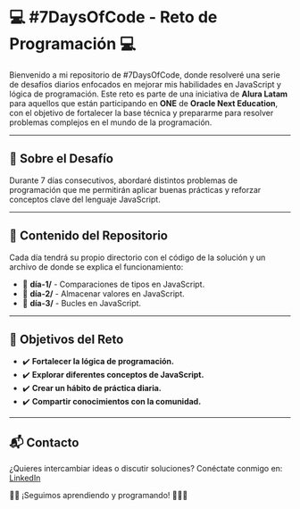 # 💻 #7DaysOfCode - Reto de Programación 💻

Bienvenido a mi repositorio de #7DaysOfCode, donde resolveré una serie de desafíos diarios enfocados en mejorar mis habilidades en JavaScript y lógica de programación. Este reto es parte de una iniciativa de **Alura Latam** para aquellos que están participando en **ONE** de **Oracle Next Education**, con el objetivo de fortalecer la base técnica y prepararme para resolver problemas complejos en el mundo de la programación.

---

## 📌 Sobre el Desafío
Durante 7 días consecutivos, abordaré distintos problemas de programación que me permitirán aplicar buenas prácticas y reforzar conceptos clave del lenguaje JavaScript.

---

## 📂 Contenido del Repositorio
Cada día tendrá su propio directorio con el código de la solución y un archivo de donde se explica el funcionamiento:

- 📜 **día-1/** - Comparaciones de tipos en JavaScript.
- 📜 **día-2/** - Almacenar valores en JavaScript.
- 📜 **día-3/** - Bucles en JavaScript.

---

## 🎯 Objetivos del Reto
- ✔️ **Fortalecer la lógica de programación.**
- ✔️ **Explorar diferentes conceptos de JavaScript.**
- ✔️ **Crear un hábito de práctica diaria.**
- ✔️ **Compartir conocimientos con la comunidad.**

---

## 📬 Contacto
¿Quieres intercambiar ideas o discutir soluciones? Conéctate conmigo en: [LinkedIn](www.linkedin.com/in/octavio-pino-rosas)


👨‍💻 ¡Seguimos aprendiendo y programando! 👨‍💻🚀
